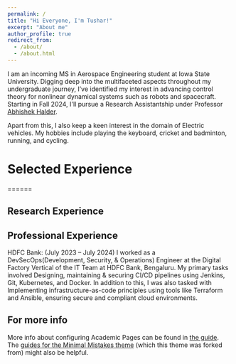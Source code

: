 ```yaml
---
permalink: /
title: "Hi Everyone, I'm Tushar!"
excerpt: "About me"
author_profile: true
redirect_from: 
  - /about/
  - /about.html
---
```


I am an incoming MS in Aerospace Engineering student at Iowa State University. Digging deep into the multifaceted aspects throughout my undergraduate journey, I’ve identified my interest in advancing control theory for nonlinear dynamical systems such as robots and spacecraft. Starting in Fall 2024, I'll pursue a Research Assistantship under Professor [Abhishek Halder](https://abhishekhalder.org/index.html).

Apart from this, I also keep a keen interest in the domain of Electric vehicles. My hobbies include playing the keyboard, cricket and badminton, running, and cycling. 

# Selected Experience
======
## Research Experience


## Professional Experience
HDFC Bank: (July 2023 – July 2024)
I worked as a DevSecOps(Development, Security, & Operations) Engineer at the Digital Factory Vertical of the IT Team at HDFC Bank, Bengaluru. My primary tasks involved Designing, maintaining & securing CI/CD pipelines using Jenkins, Git, Kubernetes, and Docker. In addition to this, I was also tasked with Implementing infrastructure-as-code principles using tools like Terraform and Ansible, ensuring secure and compliant cloud environments.

For more info
------
More info about configuring Academic Pages can be found in [the guide](https://academicpages.github.io/markdown/). The [guides for the Minimal Mistakes theme](https://mmistakes.github.io/minimal-mistakes/docs/configuration/) (which this theme was forked from) might also be helpful.
